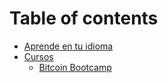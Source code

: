 # Table of contents

* [Aprende en tu idioma](README.md)
* [Cursos](cursos/README.md)
  * [Bitcoin Bootcamp](cursos/bitcoin-bootcamp.md)
